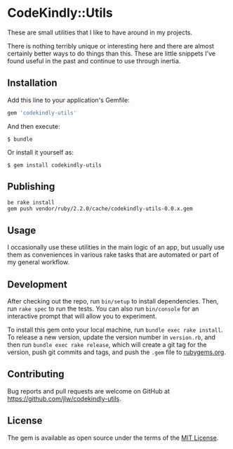 # CodeKindly::Utils

These are small utilities that I like to have around in my projects.

There is nothing terribly unique or interesting here and there are almost
certainly better ways to do things than this. These are little snippets I've
found useful in the past and continue to use through inertia.

## Installation

Add this line to your application's Gemfile:

```ruby
gem 'codekindly-utils'
```

And then execute:

    $ bundle

Or install it yourself as:

    $ gem install codekindly-utils

## Publishing

```Shell
be rake install
gem push vendor/ruby/2.2.0/cache/codekindly-utils-0.0.x.gem
```

## Usage

I occasionally use these utilities in the main logic of an app, but usually
use them as conveniences in various rake tasks that are automated or part of my
general workflow.

## Development

After checking out the repo, run `bin/setup` to install dependencies. Then, run
`rake spec` to run the tests. You can also run `bin/console` for an interactive
prompt that will allow you to experiment.

To install this gem onto your local machine, run `bundle exec rake install`.
To release a new version, update the version number in `version.rb`, and then
run `bundle exec rake release`, which will create a git tag for the version,
push git commits and tags, and push the `.gem` file to [rubygems.org](https://rubygems.org).

## Contributing

Bug reports and pull requests are welcome on GitHub at https://github.com/jlw/codekindly-utils.

## License

The gem is available as open source under the terms of the [MIT License](https://opensource.org/licenses/MIT).
